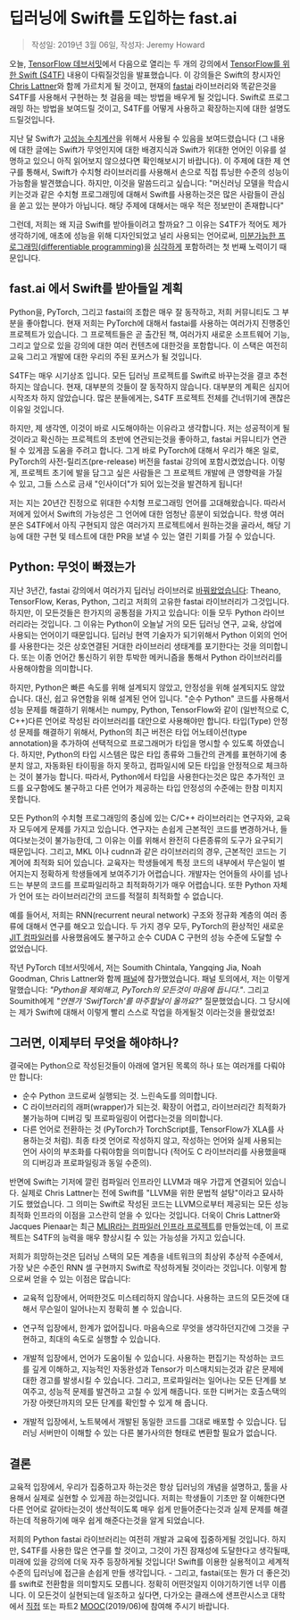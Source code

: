 # 딥러닝에 Swift를 도입하는 fast.ai
> 작성일: 2019년 3월 06일, 작성자: Jeremy Howard

오늘, [TensorFlow 데브서밋](https://www.tensorflow.org/dev-summit)에서 다음으로 열리는 두 개의 강의에서 [TensorFlow를 위한 Swift (S4TF)](https://github.com/tensorflow/swift) 내용이 다뤄질것임을 발표했습니다. 이 강의들은 Swift의 창시자인 [Chris Lattner](https://en.wikipedia.org/wiki/Chris_Lattner)와 함께 가르치게 될 것이고, 현재의 [fastai](https://docs.fast.ai/) 라이브러리와 똑같은것을 S4TF를 사용해서 구현하는 첫 걸음을 떼는 방법을 배우게 될 것입니다. Swift로 프로그래밍 하는 방법을 보여드릴 것이고, S4TF를 어떻게 사용하고 확장하는지에 대한 설명도 드릴것입니다.

지난 달 Swift가 [고성능 수치계산](https://www.fast.ai/2019/01/10/swift-numerics/)을 위해서 사용될 수 있음을 보여드렸습니다 (그 내용에 대한 글에는 Swift가 무엇인지에 대한 배경지식과 Swift가 위대한 언어인 이유를 설명하고 있으니 아직 읽어보지 않으셨다면 확인해보시기 바랍니다). 이 주제에 대한 제 연구를 통해서, Swift가 수치형 라이브러리를 사용해서 손으로 직접 튜닝한 수준의 성능이 가능함을 발견했습니다. 하지만, 이것을 말씀드리고 싶습니다: "머신러닝 모델을 학습시키는것과 같은 수치형 프로그래밍에 대해서 Swift를 사용하는것은 많은 사람들이 관심을 쏟고 있는 분야가 아닙니다. 해당 주제에 대해서는 매우 적은 정보만이 존재합니다"

그런데, 저희는 왜 지금 Swift를 받아들이려고 할까요? 그 이유는 S4TF가 적어도 제가 생각하기에, 애초에 성능을 위해 디자인되었고 널리 사용되는 언어로써, [미분가능한 프로그래밍(differentiable programming)](https://techburst.io/deep-learning-est-mort-vive-differentiable-programming-5060d3c55074)을 [심각하게](https://github.com/tensorflow/swift/blob/master/docs/DesignOverview.md) 포함하려는 첫 번째 노력이기 때문입니다.

## fast.ai 에서 Swift를 받아들일 계획

Python을, PyTorch, 그리고 fastai의 조합은 매우 잘 동작하고, 저희 커뮤니티도 그 부분을 좋아합니다. 현재 저희는 PyTorch에 대해서 fastai를 사용하는 여러가지 진행중인 프로젝트가 있습니다. 그 프로젝트들은 곧 출간된 책, 여러가지 새로운 소프트웨어 기능, 그리고 앞으로 있을 강의에 대한 여러 컨텐츠에 대한것을 포함합니다. 이 스택은 여전히 교육 그리고 개발에 대한 우리의 주된 포커스가 될 것입니다.

S4TF는 매우 시기상조 입니다. 모든 딥러닝 프로젝트를 Swift로 바꾸는것을 결코 추천하지는 않습니다. 현재, 대부분의 것들이 잘 동작하지 않습니다. 대부분의 계획은 심지어 시작조차 하지 않았습니다. 많은 분들에게는, S4TF 프로젝트 전체를 건너뛰기에 괜찮은 이유일 것입니다.

하지만, 제 생각엔, 이것이 바로 시도해야하는 이유라고 생각합니다. 저는 성공적이게 될 것이라고 확신하는 프로젝트의 초반에 연관되는것을 좋아하고, fastai 커뮤니티가 연관될 수 있게끔 도움을 주려고 합니다. 그게 바로 PyTorch에 대해서 우리가 해온 일로, PyTorch의 사전-릴리즈(pre-release) 버전을 fastai 강의에 포함시켰었습니다. 이렇게, 프로젝트 초기에 발을 담그고 싶은 사람들은 그 프로젝트 개발에 큰 영향력을 가질 수 있고, 그들 스스로 금새 "인사이더"가 되어 있는것을 발견하게 됩니다!

저는 지는 20년간 진정으로 위대한 수치형 프로그래밍 언어를 고대해왔습니다. 따라서 저에게 있어서 Swift의 가능성은 그 언어에 대한 엄청난 흥분이 되었습니다. 학생 여러분은 S4TF에서 아직 구현되지 않은 여러가지 프로젝트에서 원하는것을 골라서, 해당 기능에 대한 구현 및 테스트에 대한 PR을 보낼 수 있는 열린 기회를 가질 수 있습니다.

## Python: 무엇이 빠졌는가

지난 3년간, fastai 강의에서 여러가지 딥러닝 라이브러로 [바꿔왔었습니다](https://www.fast.ai/2017/09/08/introducing-pytorch-for-fastai/): Theano, TensorFlow, Keras, Python, 그리고 저희의 고유한 fastai 라이브러리가 그것입니다. 하지만, 이 모든것들은 한가지의 공통점을 가지고 있습니다: 이들 모두 Python 라이브러리라는 것입니다. 그 이유는 Python이 오늘날 거의 모든 딥러닝 연구, 교육, 상업에 사용되는 언어이기 때문입니다. 딥러닝 현역 기술자가 되기위해서 Python 이외의 언어를 사용한다는 것은 상호연결된 거대한 라이브러리 생태계를 포기한다는 것을 의미합니다. 또는 이종 언어간 통신하기 위한 투박한 메커니즘을 통해서 Python 라이브러리를 사용해야함을 의미합니다.

하지만, Python은 빠른 속도를 위해 설계되지 않았고, 안정성을 위해 설계되지도 않았습니다. 대신, 쉽고 유연함을 위해 설계된 언어 입니다. "순수 Python" 코드를 사용해서 성능 문제를 해결하기 위해서는 numpy, Python, TensorFlow와 같이 (일반적으로 C, C++)다른 언어로 작성된 라이브러리를 대안으로 사용해야만 합니다. 타입(Type) 안정성 문제를 해결하기 위해서, Python의 최근 버전은 타입 어노테이션(type annotation)을 추가하여 선택적으로 프로그래머가 타입을 명시할 수 있도록 하였습니다. 하지만, Python의 타입 시스템은 많은 타입 종류와 그들간의 관계를 표현하기에 충분치 않고, 자동화된 타이핑을 하지 못하고, 컴파일시에 모든 타입을 안정적으로 체크하는 것이 불가능 합니다. 따라서, Python에서 타입을 사용한다는것은 많은 추가적인 코드를 요구함에도 불구하고 다른 언어가 제공하는 타입 안정성의 수준에는 한참 미치지 못합니다.

모든 Python의 수치형 프로그래밍의 중심에 있는 C/C++ 라이브러리는 연구자와, 교육자 모두에게 문제를 가지고 있습니다. 연구자는 손쉽게 근본적인 코드를 변경하거나, 들여다보는것이 불가능한데, 그 이유는 이를 위해서 완전히 다른종류의 도구가 요구되기 때문입니다. 그리고, MKL 이나 cudnn과 같은 라이브러리의 경우, 근본적인 코드는 기계어에 최적화 되어 있습니다. 교육자는 학생들에게 특정 코드의 내부에서 무슨일이 벌어지는지 정확하게 학생들에게 보여주기가 어렵습니다. 개발자는 언어들의 사이를 넘나드는 부분의 코드를 프로파일리하고 최적화하기가 매우 어렵습니다. 또한 Python 자체가 언어 또는 라이브러리간의 코드를 적절히 최적화할 수 없습니다.

예를 들어서, 저희는 RNN(recurrent neural network) 구조와 정규화 계층의 여러 종류에 대해서 연구를 해오고 있습니다. 두 가지 경우 모두, PyTorch의 환상적인 새로운 [JIT 컴파일러](https://pytorch.org/docs/stable/jit.html)를 사용했음에도 불구하고 순수 CUDA C 구현의 성능 수준에 도달할 수 없었습니다.

작년 PyTorch 데브서밋에서, 저는 Soumith Chintala, Yangqing Jia, Noah Goodman, Chris Lattner와 함께 [패널](https://youtu.be/HnLNPHiyBBQ?t=4826)에 참가했었습니다. 패널 토의에서, 저는 이렇게 말했습니다: _"Python을 제외해고, PyTorch의 모든것이 마음에 듭니다."_. 그리고 Soumith에게 _"언젠가 'SwifTorch'를 마주할날이 올까요?"_ 질문했었습니다. 그 당시에는 제가 Swift에 대해서 이렇게 빨리 스스로 작업을 하게될것 이라는것을 몰랐었죠!

## 그러면, 이제부터 무엇을 해야하나?

결국에는 Python으로 작성된것들이 아래에 열거된 목록의 하나 또는 여러개를 다뤄야만 합니다:

- 순수 Python 코드로써 실행되는 것. 느린속도를 의미합니다.
- C 라이브러리의 래퍼(wrapper)가 되는것. 확장이 어렵고, 라이브러리간 최적화가 불가능하며 디버깅 및 프로파일링이 어렵다는것을 의미합니다.
- 다른 언어로 전환하는 것 (PyTorch가 TorchScript를, TensorFlow가 XLA를 사용하는것 처럼). 최종 타겟 언어로 작성하지 않고, 작성하는 언어와 실제 사용되는 언어 사이의 부조화를 다뤄야함을 의미합니다 (적어도 C 라이브러리를 사용했을때의 디버깅과 프로파일링과 동일 수준의).

반면에 Swift는 기저에 깔린 컴파일러 인프라인 LLVM과 매우 가깝게 연결되어 있습니다. 실제로 Chris Lattner는 전에 Swift를 "LLVM을 위한 문법적 설탕"이라고 묘사하기도 했었습니다. 그 의미는 Swift로 작성된 코드는 LLVM으로부터 제공되는 모든 성능 최적화 인프라의 이점을 고스란히 얻을 수 있다는 것입니다. 더욱이 Chris Lattner와 Jacques Pienaar는 최근 [MLIR라는 컴파일러 인프라 프로젝트](https://drive.google.com/file/d/1hUeAJXcAXwz82RXA5VtO5ZoH8cVQhrOK/view)를 만들었는데, 이 프로젝트는 S4TF의 능력을 매우 향상시킬 수 있는 가능성을 가지고 있습니다.

저희가 희망하는것은 딥러닝 스택의 모든 계층을 네트워크의 최상위 추상적 수준에서, 가장 낮은 수준인 RNN 셀 구현까지 Swift로 작성하게될 것이라는 것입니다. 이렇게 함으로써 얻을 수 있는 이점은 많습니다:

- 교육적 입장에서, 어떠한것도 미스테리하지 않습니다. 사용하는 코드의 모든것에 대해서 무슨일이 일어나는지 정확히 볼 수 있습니다.

- 연구적 입장에서, 한계가 없어집니다. 마음속으로 무엇을 생각하던지간에 그것을 구현하고, 최대의 속도로 실행할 수 있습니다.

- 개발적 입장에서, 언어가 도움이될 수 있습니다. 사용하는 편집기는 작성하는 코드를 깊게 이해하고, 지능적인 자동완성과 Tensor가 미스매치되는것과 같은 문제에 대한 경고를 발생시킬 수 있습니다. 그리고, 프로파일러는 일어나는 모든 단계를 보여주고, 성능적 문제를 발견하고 고칠 수 있게 해줍니다. 또한 디버거는 호출스택의 가장 아랫단까지의 모든 단계를 확인할 수 있게 해 줍니다.

- 개발적 입장에서, 노트북에서 개발된 동일한 코드를 그대로 배포할 수 있습니다. 딥러닝 서버만이 이해할 수 있는 다른 불가사의한 형태로 변환할 필요가 없습니다.

## 결론

교육적 입장에서, 우리가 집중하고자 하는것은 항상 딥러닝의 개념을 설명하고, 툴을 사용해서 실제로 실현할 수 있게끔 하는것입니다. 저희는 학생들이 기초만 잘 이해한다면 다른 언어로 갈아타는것이 생산적이도록 매우 쉽게 만들어준다는것과 실제 문제를 해결하는데 적용하기에 매우 쉽게 해준다는것을 알게 되었습니다.

저희의 Python fastai 라이브러리는 여전히 개발과 교육에 집중하게될 것입니다. 하지만, S4TF를 사용한 많은 연구를 할 것이고, 그것이 가진 잠재성에 도달한다고 생각될때, 미래에 있을 강의에 더욱 자주 등장하게될 것입니다! Swift를 이용한 실용적이고 세계적 수준의 딥러닝에 접근을 손쉽게 만들 생각입니다. - 그리고, fastai(또는 뭔가 더 좋은것)를 swift로 전환함을 의미할지도 모릅니다. 정확히 어떤것일지 이야기하기엔 너무 이릅니다. 이 모든것이 실현되는데 일조하고 싶다면, 다가오는 클래스에 샌프란시스코 대학에서 [직접](https://www.usfca.edu/data-institute/certificates/deep-learning-part-two) 또는 파트2 [MOOC](https://course.fast.ai/)(2019/06)에 참여해 주시기 바랍니다.

